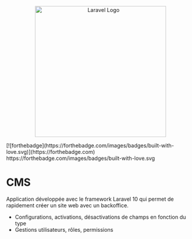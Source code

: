 <p align="center"><a href="https://laravel.com" target="_blank"><img src="https://raw.githubusercontent.com/laravel/art/master/logo-lockup/5%20SVG/2%20CMYK/1%20Full%20Color/laravel-logolockup-cmyk-red.svg" width="350" alt="Laravel Logo"></a></p>
[![forthebadge](https://forthebadge.com/images/badges/built-with-love.svg)](https://forthebadge.com)
https://forthebadge.com/images/badges/built-with-love.svg

# CMS

Application développée avec le framework Laravel 10 qui permet de rapidement créer un site web avec un backoffice.

- Configurations, activations, désactivations de champs en fonction du type
- Gestions utilisateurs, rôles, permissions